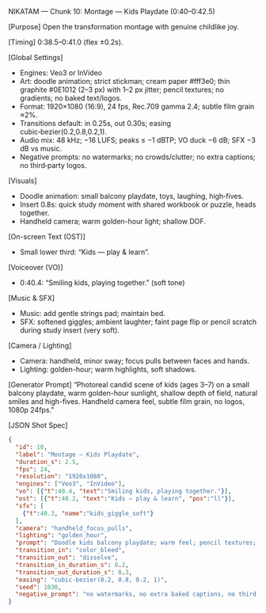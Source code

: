NIKATAM — Chunk 10: Montage — Kids Playdate (0:40–0:42.5)

[Purpose]
Open the transformation montage with genuine childlike joy.

[Timing]
0:38.5–0:41.0 (flex ±0.2s).

[Global Settings]
- Engines: Veo3 or InVideo
- Art: doodle animation; strict stickman; cream paper #fff3e0; thin graphite #0E1012 (2–3 px) with 1–2 px jitter; pencil textures; no gradients; no baked text/logos.
- Format: 1920×1080 (16:9), 24 fps, Rec.709 gamma 2.4; subtle film grain ≈2%.
- Transitions default: in 0.25s, out 0.30s; easing cubic‑bezier(0.2,0.8,0.2,1).
- Audio mix: 48 kHz; −16 LUFS; peaks ≤ −1 dBTP; VO duck −6 dB; SFX −3 dB vs music.
- Negative prompts: no watermarks; no crowds/clutter; no extra captions; no third‑party logos.

 
[Visuals]
- Doodle animation: small balcony playdate, toys, laughing, high‑fives.
- Insert 0.8s: quick study moment with shared workbook or puzzle, heads together.
- Handheld camera; warm golden-hour light; shallow DOF.

[On-screen Text (OST)]
- Small lower third: “Kids — play & learn”.

[Voiceover (VO)]
- 0:40.4: “Smiling kids, playing together.” (soft tone)

[Music & SFX]
- Music: add gentle strings pad; maintain bed.
- SFX: softened giggles; ambient laughter; faint page flip or pencil scratch during study insert (very soft).

[Camera / Lighting]
- Camera: handheld, minor sway; focus pulls between faces and hands.
- Lighting: golden-hour; warm highlights, soft shadows.



[Generator Prompt]
“Photoreal candid scene of kids (ages 3–7) on a small balcony playdate, warm golden-hour sunlight, shallow depth of field, natural smiles and high-fives. Handheld camera feel, subtle film grain, no logos, 1080p 24fps.”

[JSON Shot Spec]
```json
{
  "id": 10,
  "label": "Montage — Kids Playdate",
  "duration_s": 2.5,
  "fps": 24,
  "resolution": "1920x1080",
  "engines": ["Veo3", "InVideo"],
  "vo": [{"t":40.4, "text":"Smiling kids, playing together."}],
  "ost": [{"t":40.2, "text":"Kids — play & learn", "pos":"ll"}],
  "sfx": [
    {"t":40.3, "name":"kids_giggle_soft"}
  ],
  "camera": "handheld_focus_pulls",
  "lighting": "golden_hour",
  "prompt": "Doodle kids balcony playdate; warm feel; pencil textures; no baked text.",
  "transition_in": "color_bleed",
  "transition_out": "dissolve",
  "transition_in_duration_s": 0.2,
  "transition_out_duration_s": 0.3,
  "easing": "cubic-bezier(0.2, 0.8, 0.2, 1)",
  "seed": 1030,
  "negative_prompt": "no watermarks, no extra baked captions, no third-party logos"
}
```


